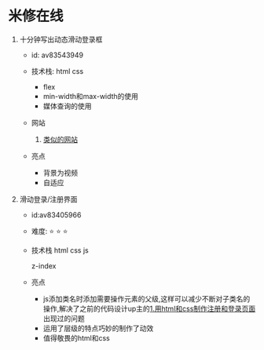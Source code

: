 # 米修在线
1. 十分钟写出动态滑动登录框
    - id: av83543949

    - 技术栈: html css

        - flex
        - min-width和max-width的使用
        - 媒体查询的使用

    - 网站
        1. [类似的网站](https://cogent.co.jp/)

    - 亮点
        - 背景为视频
        - 自适应

2. 滑动登录/注册界面

    - id:av83405966

    - 难度: :star: :star: :star:

    - 技术栈 html css js

      z-index

    - 亮点

      - js添加类名时添加需要操作元素的父级,这样可以减少不断对子类名的操作,解决了之前的代码设计up主的[1.用html和css制作注册和登录页面](https://github.com/viewdegree/bilibili_web_developer/tree/1_star/2_%E4%BB%A3%E7%A0%81%E8%AE%BE%E8%AE%A1/1star_02_%E4%BB%A3%E7%A0%81%E8%AE%BE%E8%AE%A1/1.%E7%94%A8html%E5%92%8Ccss%E5%88%B6%E4%BD%9C%E6%B3%A8%E5%86%8C%E5%92%8C%E7%99%BB%E5%BD%95%E9%A1%B5%E9%9D%A2) 出现过的问题
      - 运用了层级的特点巧妙的制作了动效
      - 值得敬畏的html和css

    

    

